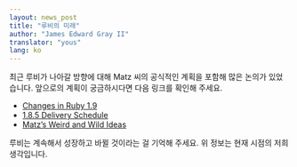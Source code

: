 ```yaml
---
layout: news_post
title: "루비의 미래"
author: "James Edward Gray II"
translator: "yous"
lang: ko
---
```


최근 루비가 나아갈 방향에 대해 Matz 씨의 공식적인 계획을 포함해 많은 논의가
있었습니다. 앞으로의 계획이 궁금하시다면 다음 링크를 확인해 주세요.

* [Changes in Ruby 1.9][1]
* [1.8.5 Delivery Schedule][2]
* [Matz’s Weird and Wild Ideas][3]

루비는 계속해서 성장하고 바뀔 것이라는 걸 기억해 주세요. 위 정보는 현재 시점의
저희 생각입니다.



[1]: http://eigenclass.org/hiki.rb?Changes+in+Ruby+1.9
[2]: http://blade.nagaokaut.ac.jp/cgi-bin/scat.rb/ruby/ruby-talk/197229
[3]: http://www.rubyist.net/~matz/slides/rc2005/mgp00006.html
